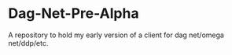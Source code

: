 # Dag-Net-Pre-Alpha
A repository to hold my early version of a client for dag net/omega net/ddp/etc.

